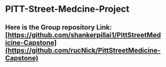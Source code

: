 # PITT-Street-Medcine-Project

## Here is the Group repository Link: [https://github.com/shankerpillai1/PittStreetMedicine-Capstone](https://github.com/rucNick/PittStreetMedicine-Capstone)
